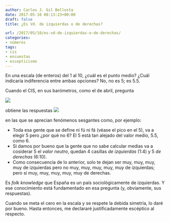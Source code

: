 ```yaml
---
author: Carlos J. Gil Bellosta
date: 2017-05-10 08:13:23+00:00
draft: false
title: ¿Es Vd. de izquierdas o de derechas?

url: /2017/05/10/es-vd-de-izquierdas-o-de-derechas/
categories:
- números
tags:
- cis
- encuestas
- escepticismo
---
```


En una escala (de enteros) del 1 al 10, ¿cuál es el punto medio? ¿Cuál indicaría indiferencia entre ambas opciones? No, no es 5; es 5.5.

Cuando el CIS, en sus barómetros, como el de abril, pregunta

![](/wp-uploads/2017/05/barometro_cis_201704_pregunta.png#center)


obtiene las respuestas
![](/wp-uploads/2017/05/barometro_cis_201704_respuesta.png#center)

en las que se aprecian fenómenos sesgantes como, por ejemplo:

* Toda esa gente que se define ni fú ni fá (véase el pico en el 5), va a elegir 5 pero ¿por qué no 6? El 5 está tan alejado del valor medio, 5.5, como 6.
* Si damos por bueno que la gente que no sabe calcular medias va a cosiderar 5 el _valor neutro_, quedan 4 casillas _de izquierdas_ (1:4) y 5 _de derechas_ (6:10).
* Como consecuencia de lo anterior, solo te dejan ser muy, muy, muy, muy de izquierdas pero no muy, muy, muy, muy, muy de izquierdas; pero sí muy, muy, muy, muy, muy de derechas.

Es _folk knowledge_ que España es un país sociológicamente de izquierdas. Y ese conocimiento está fundamentado en esa pregunta (y, obviamente, sus respuestas).

Cuando se meta el cero en la escala y se respete la debida simetría, lo daré por bueno. Hasta entonces, me declararé justificadamente escéptico al respecto.
